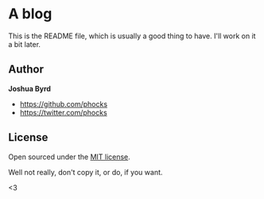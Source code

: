 # A blog

This is the README file, which is usually a good thing to have. I'll work on it a bit later.


## Author

**Joshua Byrd**
- <https://github.com/phocks>
- <https://twitter.com/phocks>


## License

Open sourced under the [MIT license](LICENSE.md). 

Well not really, don't copy it, or do, if you want.

<3
